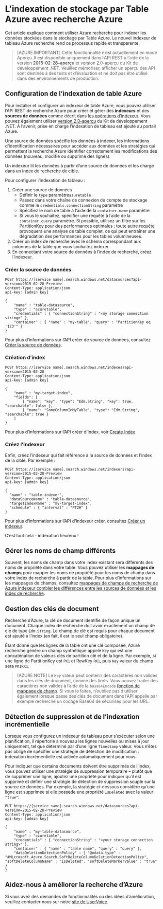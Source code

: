 <properties
pageTitle="L’indexation de stockage par Table Azure avec recherche Azure"
description="Obtenir des informations sur les données stockées dans les Tables Azure avec Azure recherche d’index"
services="search"
documentationCenter=""
authors="chaosrealm"
manager="pablocas"
editor="" />

<tags
ms.service="search"
ms.devlang="rest-api"
ms.workload="search" ms.topic="article"  
ms.tgt_pltfrm="na"
ms.date="08/16/2016"
ms.author="eugenesh" />

# <a name="indexing-azure-table-storage-with-azure-search"></a>L’indexation de stockage par Table Azure avec recherche Azure

Cet article explique comment utiliser Azure recherche pour indexer les données stockées dans le stockage par Table Azure. Le nouvel indexeur de tableau Azure recherche rend ce processus rapide et transparente. 

> [AZURE.IMPORTANT] Cette fonctionnalité n’est actuellement en mode Aperçu. Il est disponible uniquement dans l’API REST à l’aide de la version **2015-02-28-aperçu** et version 2.0-aperçu du Kit de développement .NET. Veuillez mémoriser, afficher un aperçu des API sont destinés à des tests et d’évaluation et ne doit pas être utilisé dans des environnements de production.

## <a name="setting-up-azure-table-indexing"></a>Configuration de l’indexation de table Azure

Pour installer et configurer un indexeur de table Azure, vous pouvez utiliser l’API REST de recherche Azure pour créer et gérer des **indexeurs** et des **sources de données** comme décrit dans [les opérations d’indexeur](https://msdn.microsoft.com/library/azure/dn946891.aspx). Vous pouvez également utiliser [version 2.0-aperçu](https://msdn.microsoft.com/library/mt761536%28v=azure.103%29.aspx) du Kit de développement .NET. À l’avenir, prise en charge l’indexation de tableau est ajouté au portail Azure.

Une source de données spécifie les données à indexer, les informations d’identification nécessaires pour accéder aux données et les stratégies qui permettent la recherche Azure identifier correctement les modifications des données (nouveau, modifié ou supprimé des lignes).

Un indexeur lit les données à partir d’une source de données et les charge dans un index de recherche de cible.

Pour configurer l’indexation de tableau :

1. Créer une source de données
    - Définir le `type` paramètre`azuretable`
    - Passez dans votre chaîne de connexion de compte de stockage comme le `credentials.connectionString` paramètre
    - Spécifiez le nom de table à l’aide de la `container.name` paramètre
    - Si vous le souhaitez, spécifier une requête à l’aide de la `container.query` paramètre. Si possible, utilisez un filtre sur les PartitionKey pour des performances optimales ; toute autre requête provoquera une analyse de table complet, ce qui peut entraîner une dégradation des performances pour les tables volumineuses.
2. Créer un index de recherche avec le schéma correspondant aux colonnes de la table que vous souhaitez indexer. 
3. En connectant votre source de données à l’index de recherche, créez l’indexeur.

### <a name="create-data-source"></a>Créer la source de données

    POST https://[service name].search.windows.net/datasources?api-version=2015-02-28-Preview
    Content-Type: application/json
    api-key: [admin key]

    {
        "name" : "table-datasource",
        "type" : "azuretable",
        "credentials" : { "connectionString" : "<my storage connection string>" },
        "container" : { "name" : "my-table", "query" : "PartitionKey eq '123'" }
    }   

Pour plus d’informations sur l’API créer de source de données, consultez [Créer la source de données](search-api-indexers-2015-02-28-preview.md#create-data-source).

### <a name="create-index"></a>Création d’index 

    POST https://[service name].search.windows.net/indexes?api-version=2015-02-28
    Content-Type: application/json
    api-key: [admin key]

    {
        "name" : "my-target-index",
        "fields": [
            { "name": "key", "type": "Edm.String", "key": true, "searchable": false },
            { "name": "SomeColumnInMyTable", "type": "Edm.String", "searchable": true }
        ]
    }

Pour plus d’informations sur l’API créer d’Index, voir [Create Index](https://msdn.microsoft.com/library/dn798941.aspx)

### <a name="create-indexer"></a>Créez l’indexeur 

Enfin, créez l’indexeur qui fait référence à la source de données et l’index de la cible. Par exemple :

    POST https://[service name].search.windows.net/indexers?api-version=2015-02-28-Preview
    Content-Type: application/json
    api-key: [admin key]

    {
      "name" : "table-indexer",
      "dataSourceName" : "table-datasource",
      "targetIndexName" : "my-target-index",
      "schedule" : { "interval" : "PT2H" }
    }

Pour plus d’informations sur l’API d’indexeur créer, consultez [Créer un indexeur](search-api-indexers-2015-02-28-preview.md#create-indexer).

C’est tout cela - indexation heureux !

## <a name="dealing-with-different-field-names"></a>Gérer les noms de champ différents

Souvent, les noms de champ dans votre index existant sera différents des noms de propriété dans votre table. Vous pouvez utiliser les **mappages de champs** pour mapper les noms de propriété pour les noms de champ dans votre index de recherche à partir de la table. Pour plus d’informations sur les mappages de champs, consultez [mappages de champs de recherche de Azure indexeur combler les différences entre les sources de données et les index de recherche](search-indexer-field-mappings.md).

## <a name="handling-document-keys"></a>Gestion des clés de document

Recherche d’Azure, la clé de document identifie de façon unique un document. Chaque index de recherche doit avoir exactement un champ de clé de type `Edm.String`. Le champ de clé est requis pour chaque document est ajouté à l’index (en fait, il est le seul champ obligatoire).

Étant donné que les lignes de la table ont une clé composée, Azure recherche génère un champ synthétique appelé `Key` qui est une concaténation de valeurs clés de partition clé et de la ligne. Par exemple, si une ligne de PartitionKey est `PK1` et RowKey `RK1`, puis `Key` valeur du champ sera `PK1RK1`. 

> [AZURE.NOTE] Le `Key` valeur peut contenir des caractères non valides dans les clés de document, comme des tirets. Vous pouvez traiter des caractères non valides à l’aide de la `base64Encode` [fonction de mappage de champ](search-indexer-field-mappings.md#base64EncodeFunction). Si vous le faites, n’oubliez pas d’utiliser également lorsque passe des clés de document dans l’API appelle par exemple recherche un codage Base64 de sécurisés pour les URL.

## <a name="incremental-indexing-and-deletion-detection"></a>Détection de suppression et de l’indexation incrémentielle
 
Lorsque vous configurez un indexeur de tableau pour s’exécuter selon une planification, il répertorie à nouveau les lignes nouvelles ou mises à jour uniquement, tel que déterminé par d’une ligne `Timestamp` valeur. Vous n’êtes pas obligé de spécifier une stratégie de détection de modification : indexation incrémentielle est activée automatiquement pour vous. 

Pour indiquer que certains documents doivent être supprimés de l’index, vous pouvez utiliser une stratégie de suppression temporaire – plutôt que de supprimer une ligne, ajoutez une propriété pour indiquer qu’il est supprimé et définir une stratégie de détection de suppression souple sur la source de données. Par exemple, la stratégie ci-dessous considère qu’une ligne est supprimée si elle possède une propriété `IsDeleted` avec la valeur `"true"`: 

    PUT https://[service name].search.windows.net/datasources?api-version=2015-02-28-Preview
    Content-Type: application/json
    api-key: [admin key]
    
    {
        "name" : "my-table-datasource",
        "type" : "azuretable",
        "credentials" : { "connectionString" : "<your storage connection string>" },
        "container" : { "name" : "table name", "query" : "query" },
        "dataDeletionDetectionPolicy" : { "@odata.type" : "#Microsoft.Azure.Search.SoftDeleteColumnDeletionDetectionPolicy", "softDeleteColumnName" : "IsDeleted", "softDeleteMarkerValue" : "true" }
    }   


## <a name="help-us-make-azure-search-better"></a>Aidez-nous à améliorer la recherche d’Azure

Si vous avez des demandes de fonctionnalités ou des idées d’amélioration, veuillez contacter nous sur notre [site de UserVoice](https://feedback.azure.com/forums/263029-azure-search/).